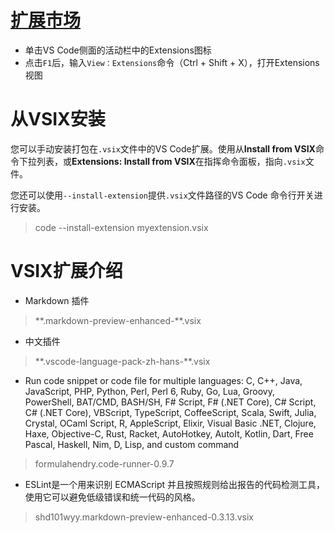 # [扩展市场](https://code.visualstudio.com/docs/editor/extension-gallery)
- 单击VS Code侧面的活动栏中的Extensions图标
- 点击`F1`后，输入`View：Extensions`命令（Ctrl + Shift + X），打开Extensions视图

# 从VSIX安装
您可以手动安装打包在`.vsix`文件中的VS Code扩展。使用从**Install from VSIX**命令下拉列表，或**Extensions: Install from VSIX**在指挥命令面板，指向`.vsix`文件。

您还可以使用`--install-extension`提供`.vsix`文件路径的VS Code 命令行开关进行安装。
>code --install-extension myextension.vsix

# VSIX扩展介绍
- Markdown 插件
> &#42;&#42;.markdown-preview-enhanced-&#42;&#42;.vsix

- 中文插件
>&#42;&#42;.vscode-language-pack-zh-hans-&#42;&#42;.vsix

- Run code snippet or code file for multiple languages: C, C++, Java, JavaScript, PHP, Python, Perl, Perl 6, Ruby, Go, Lua, Groovy, PowerShell, BAT/CMD, BASH/SH, F# Script, F# (.NET Core), C# Script, C# (.NET Core), VBScript, TypeScript, CoffeeScript, Scala, Swift, Julia, Crystal, OCaml Script, R, AppleScript, Elixir, Visual Basic .NET, Clojure, Haxe, Objective-C, Rust, Racket, AutoHotkey, AutoIt, Kotlin, Dart, Free Pascal, Haskell, Nim, D, Lisp, and custom command
>formulahendry.code-runner-0.9.7

- ESLint是一个用来识别 ECMAScript 并且按照规则给出报告的代码检测工具，使用它可以避免低级错误和统一代码的风格。
>shd101wyy.markdown-preview-enhanced-0.3.13.vsix
